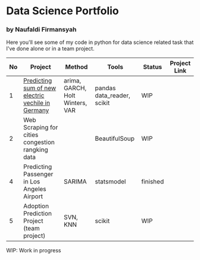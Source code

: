 # Data Science Portfolio
### by Naufaldi Firmansyah

Here you'll see some of my code in python for data science related task that I've done alone or in a team project.


| No | Project | Method | Tools |Status| Project Link |
|-------|---------|---------|-|-|-|
|1 | [Predicting sum of new electric vechile in Germany](https://github.com/naufaldi-fir/new-electric-passengers-cars-prediction) | arima, GARCH, Holt Winters, VAR | pandas data_reader, scikit| WIP| |
|2| Web Scraping for cities congestion rangking data| |BeautifulSoup| WIP ||
|4| Predicting Passenger in Los Angeles Airport| SARIMA| statsmodel|finished||
|5| Adoption Prediction Project (team project) |SVN, KNN|scikit| WIP ||

WIP: Work in progress


